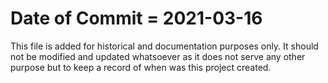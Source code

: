 # Date of Commit = 2021-03-16

This file is added for historical and documentation purposes only.
It should not be modified and updated whatsoever as it does not serve any other purpose but to keep a record of when was this project created.